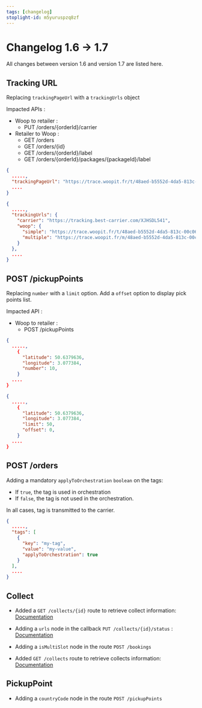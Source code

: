 ```yaml
---
tags: [changelog]
stoplight-id: m5yuruspzq8zf
---
```


# Changelog 1.6 -> 1.7

All changes between version 1.6 and version 1.7 are listed here.

## Tracking URL

Replacing `trackingPageUrl` with a `trackingUrls` object

Impacted APIs :

- Woop to retailer :
  - PUT /orders/{orderId}/carrier
- Retailer to Woop :
  - GET /orders
  - GET /orders/{id}
  - GET /orders/{orderId}/label
  - GET /orders/{orderId}/packages/{packageId}/label

<!--
type: tab
title: 1.6.0
-->

```json
{
  .....,
  "trackingPageUrl": "https://trace.woopit.fr/t/48aed-b5552d-4da5-813c-00c06e1ff327",
  ....
}
```

<!--
type: tab
title: 1.7.0
-->

```json
{
  .....,
  "trackingUrls": {
    "carrier": "https://tracking.best-carrier.com/XJHSDL541",
    "woop": {
      "simple": "https://trace.woopit.fr/t/48aed-b5552d-4da5-813c-00c06e1ff327",
      "multiple": "https://trace.woopit.fr/m/48aed-b5552d-4da5-813c-00c06e1ff327"
    }
  },
  ....
}
```
<!-- type: tab-end -->

## POST /pickupPoints

Replacing `number` with a `limit` option. 
Add a `offset` option to display pick points list.

Impacted API :

- Woop to retailer :
  - POST /pickupPoints

<!--
type: tab
title: 1.6.0
-->

```json
{
  .....,
    {
      "latitude": 50.6379636,
      "longitude": 3.077384,
      "number": 10,
    }
  ....
}
```

<!--
type: tab
title: 1.7.0
-->

```json
{
  .....,
    {
      "latitude": 50.6379636,
      "longitude": 3.077384,
      "limit": 50,
      "offset": 0,
    }
  ....
}
```
<!-- type: tab-end -->

## POST /orders

Adding a mandatory `applyToOrchestration` `boolean` on the tags:

- If `true`, the tag is used in orchestration
- If `false`, the tag is not used in the orchestration.

In all cases, tag is transmitted to the carrier.

```json
{
  .....,
  "tags": [
    {
      "key": "my-tag",
      "value": "my-value",
      "applyToOrchestration": true
    }
  ],
  ....
}
```

## Collect

- Added a `GET /collects/{id}` route to retrieve collect information: [Documentation](retailer_to_woop.json/paths/~1collects~1{collectId}/get)

- Adding a `urls` node in the callback `PUT /collects/{id}/status` : [Documentation](woop_to_retailer.json/paths/~1collects~1{collectId}~1status/put)

- Adding a `isMultiSlot` node in the route `POST /bookings`

- Added `GET /collects` route to retrieve collects information: [Documentation](retailer_to_woop.json/paths/~1collects/get)

## PickupPoint

- Adding a `countryCode` node in the route `POST /pickupPoints`
